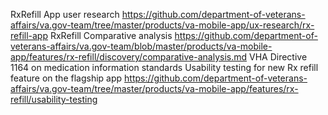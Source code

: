 RxRefill App user research https://github.com/department-of-veterans-affairs/va.gov-team/tree/master/products/va-mobile-app/ux-research/rx-refill-app
RxRefill Comparative analysis https://github.com/department-of-veterans-affairs/va.gov-team/blob/master/products/va-mobile-app/features/rx-refill/discovery/comparative-analysis.md
VHA Directive 1164 on medication information standards
Usability testing for new Rx refill feature on the flagship app https://github.com/department-of-veterans-affairs/va.gov-team/tree/master/products/va-mobile-app/features/rx-refill/usability-testing
